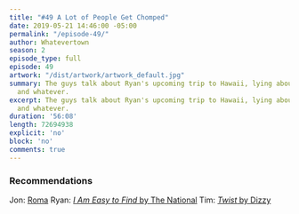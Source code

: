 ```yaml
---
title: "#49 A Lot of People Get Chomped"
date: 2019-05-21 14:46:00 -05:00
permalink: "/episode-49/"
author: Whatevertown
season: 2
episode_type: full
episode: 49
artwork: "/dist/artwork/artwork_default.jpg"
summary: The guys talk about Ryan's upcoming trip to Hawaii, lying about seeing movies,
  and whatever.
excerpt: The guys talk about Ryan's upcoming trip to Hawaii, lying about seeing movies,
  and whatever.
duration: '56:08'
length: 72694938
explicit: 'no'
block: 'no'
comments: true
---
```


### Recommendations
Jon: [Roma](https://letterboxd.com/film/roma-2018/)
Ryan: [*I Am Easy to Find* by The National](https://iameasytofind.com/watch/)
Tim: [*Twist* by Dizzy](https://open.spotify.com/track/0EOnXbxay2vVcw3WxTFbC7?si=OhCbjPhRRXai-20poAcoeQ)
